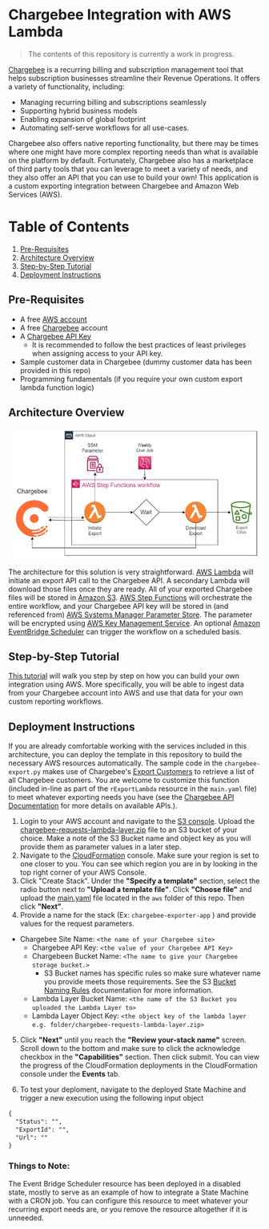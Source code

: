 
# Chargebee Integration with AWS Lambda

> The contents of this repository is currently a work in progress.

[Chargebee](https://www.chargebee.com/) is a recurring billing and subscription management tool that helps subscription businesses streamline their Revenue Operations. It offers a variety of functionality, including:
- Managing recurring billing and subscriptions seamlessly
- Supporting hybrid business models
- Enabling expansion of global footprint
- Automating self-serve workflows for all use-cases.

Chargebee also offers native reporting functionality, but there may be times where one might have more complex reporting needs than what is available on the platform by default. Fortunately, Chargebee also has a marketplace of third party tools that you can leverage to meet a variety of needs, and they also offer an API that you can use to build your own! This application is a custom exporting integration between Chargebee and Amazon Web Services (AWS).

# Table of Contents

1. [Pre-Requisites](#pre-requisites)
2. [Architecture Overview](#architecture-overview)
3. [Step-by-Step Tutorial](#step-by-step-tutorial)
4. [Deployment Instructions](#deployment-instructions)

## Pre-Requisites
- A free [AWS account](https://aws.amazon.com/free/)
- A free [Chargebee](https://www.chargebee.com/) account
- A [Chargebee API Key](https://www.chargebee.com/docs/2.0/api_keys.html)
  - It is recommended to follow the best practices of least privileges when assigning access to your API key.
- Sample customer data in Chargebee (dummy customer data has been provided in this repo)
- Programming fundamentals (if you require your own custom export lambda function logic)

## Architecture Overview

![Architecture Diagram](architecture.jpg)

The architecture for this solution is very straightforward. [AWS Lambda](https://aws.amazon.com/lambda/) will initiate an export API call to the Chargebee API. A secondary Lambda will download those files once they are ready. All of your exported Chargebee files will be stored in [Amazon S3](https://aws.amazon.com/s3/). [AWS Step Functions](https://aws.amazon.com/step-functions/) will orchestrate the entire workflow, and your Chargebee API key will be stored in (and referenced from) [AWS Systems Manager Parameter Store](https://docs.aws.amazon.com/systems-manager/latest/userguide/systems-manager-parameter-store.html). The parameter will be encrypted using [AWS Key Management Service](https://aws.amazon.com/kms/). An optional [Amazon EventBridge Scheduler](https://docs.aws.amazon.com/eventbridge/latest/userguide/scheduler.html) can trigger the workflow on a scheduled basis.

## Step-by-Step Tutorial

[This tutorial](https://toriancrane.github.io/chargebee-lambda-integration/) will walk you step by step on how you can build your own integration using AWS. More specifically, you will be able to ingest data from your Chargebee account into AWS and use that data for your own custom reporting workflows.

## Deployment Instructions

If you are already comfortable working with the services included in this architecture, you can deploy the template in this repository to build the necessary AWS resources automatically. The sample code in the `chargebee-export.py` makes use of Chargebee's [Export Customers](https://apidocs.chargebee.com/docs/api/exports?prod_cat_ver=2#export_customers) to retrieve a list of all Chargebee customers. You are welcome to customize this function (included in-line as part of the `rExportLambda` resource in the `main.yaml` file) to meet whatever exporting needs you have (see the [Chargebee API Documentation](https://apidocs.chargebee.com/docs/api?prod_cat_ver=2) for more details on available APIs.).

1. Login to your AWS account and navigate to the [S3 console](https://s3.console.aws.amazon.com/s3/home). Upload the [chargebee-requests-lambda-layer.zip](https://github.com/toriancrane/chargebee-lambda-integration/blob/main/aws/chargebee-requests-lambda-layer.zip) file to an S3 bucket of your choice. Make a note of the S3 Bucket name and object key as you will provide them as parameter values in a later step.
2. Navigate to the [CloudFormation](https://us-east-1.console.aws.amazon.com/cloudformation/home?region=us-east-1#/) console. Make sure your region is set to one closer to you. You can see which region you are in by looking in the top right corner of your AWS Console.
3. Click "Create Stack". Under the **"Specify a template"** section, select the radio button next to **"Upload a template file"**. Click **"Choose file"** and upload the [main.yaml](https://github.com/toriancrane/chargebee-lambda-integration/blob/main/aws/main.yaml) file located in the `aws` folder of this repo. Then click **"Next"**.
4. Provide a name for the stack (Ex: `chargebee-exporter-app` ) and provide values for the request parameters.
  - Chargebee Site Name: `<the name of your Chargebee site>`
	- Chargebee API Key: `<the value of your Chargebee API Key>`
	- Chargebeen Bucket Name: `<The name to give your Chargebee storage bucket.>`
	    - S3 Bucket names has specific rules so make sure whatever name you provide meets those requirements. See the S3 [Bucket Naming Rules](https://docs.aws.amazon.com/AmazonS3/latest/userguide/bucketnamingrules.html) documentation for more information.
	- Lambda Layer Bucket Name: `<the name of the S3 Bucket you uploaded the Lambda Layer to>`
	- Lambda Layer Object Key: `<the object key of the lambda layer e.g. folder/chargebee-requests-lambda-layer.zip>`

5. Click **"Next"** until you reach the **"Review your-stack name"** screen. Scroll down to the bottom and make sure to click the acknowledge checkbox in the **"Capabilities"** section. Then click submit. You can view the progress of the CloudFormation deployments in the CloudFormation console under the **Events** tab.

6. To test your deploment, navigate to the deployed State Machine and trigger a new execution using the following input object

```
{
  "Status": "",
  "ExportId": "",
  "Url": ""
}
```

### Things to Note:

The Event Bridge Scheduler resource has been deployed in a disabled state, mostly to serve as an example of how to integrate a State Machine with a CRON job. You can configure this resource to meet whatever your recurring export needs are, or you remove the resource altogether if it is unneeded.
